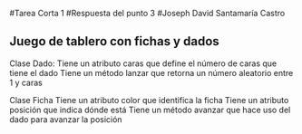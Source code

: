 #Tarea Corta 1
#Respuesta del punto 3
#Joseph David Santamaría Castro

## Juego de tablero con fichas y dados

Clase Dado:
Tiene un atributo caras que define el número de caras que tiene el dado
Tiene un método lanzar que retorna un número aleatorio entre 1 y caras


Clase Ficha
Tiene un atributo color que identifica la ficha
Tiene un atributo posición que indica dónde está
Tiene un método avanzar que hace uso del dado para avanzar la posición

